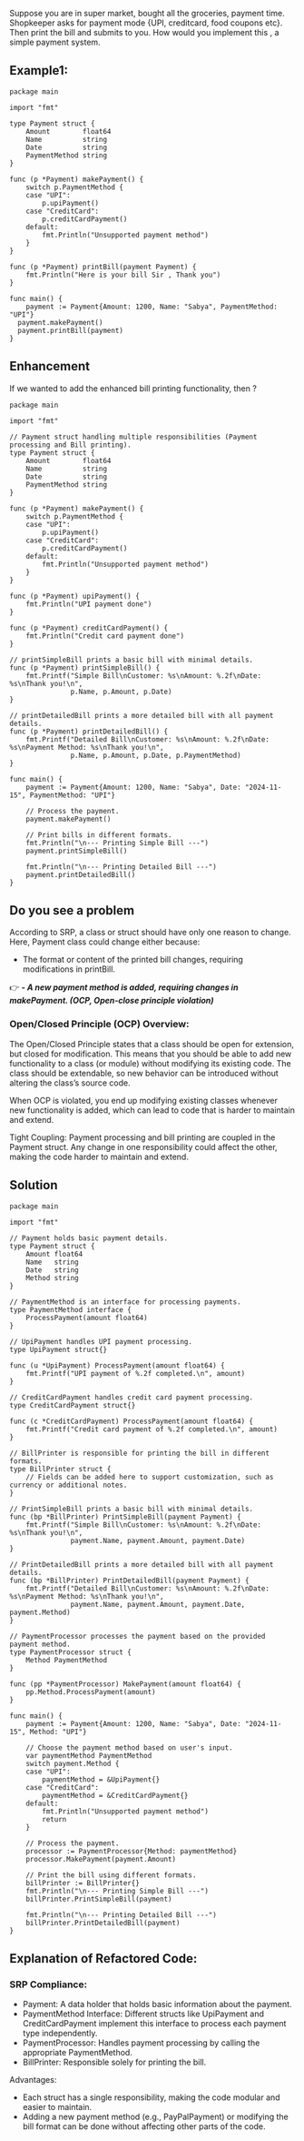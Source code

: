 Suppose you are in super market, bought all the groceries, payment time. Shopkeeper asks for payment mode {UPI, creditcard, food coupons etc}. Then print the bill and submits to you.
How would you implement this , a simple payment system.

## Example1:

```golang
package main

import "fmt"

type Payment struct {
	Amount        float64
	Name          string
	Date          string
	PaymentMethod string
}

func (p *Payment) makePayment() {
	switch p.PaymentMethod {
	case "UPI":
		p.upiPayment()
	case "CreditCard":
		p.creditCardPayment()
	default:
		fmt.Println("Unsupported payment method")
	}
}

func (p *Payment) printBill(payment Payment) {
	fmt.Println("Here is your bill Sir , Thank you")
}

func main() {
	payment := Payment{Amount: 1200, Name: "Sabya", PaymentMethod: "UPI"}
  payment.makePayment()
  payment.printBill(payment)
}
```

## Enhancement
If we wanted to add the enhanced bill printing functionality, then ?

```golang
package main

import "fmt"

// Payment struct handling multiple responsibilities (Payment processing and Bill printing).
type Payment struct {
    Amount        float64
    Name          string
    Date          string
    PaymentMethod string
}

func (p *Payment) makePayment() {
    switch p.PaymentMethod {
    case "UPI":
        p.upiPayment()
    case "CreditCard":
        p.creditCardPayment()
    default:
        fmt.Println("Unsupported payment method")
    }
}

func (p *Payment) upiPayment() {
    fmt.Println("UPI payment done")
}

func (p *Payment) creditCardPayment() {
    fmt.Println("Credit card payment done")
}

// printSimpleBill prints a basic bill with minimal details.
func (p *Payment) printSimpleBill() {
    fmt.Printf("Simple Bill\nCustomer: %s\nAmount: %.2f\nDate: %s\nThank you!\n", 
               p.Name, p.Amount, p.Date)
}

// printDetailedBill prints a more detailed bill with all payment details.
func (p *Payment) printDetailedBill() {
    fmt.Printf("Detailed Bill\nCustomer: %s\nAmount: %.2f\nDate: %s\nPayment Method: %s\nThank you!\n", 
               p.Name, p.Amount, p.Date, p.PaymentMethod)
}

func main() {
    payment := Payment{Amount: 1200, Name: "Sabya", Date: "2024-11-15", PaymentMethod: "UPI"}

    // Process the payment.
    payment.makePayment()

    // Print bills in different formats.
    fmt.Println("\n--- Printing Simple Bill ---")
    payment.printSimpleBill()

    fmt.Println("\n--- Printing Detailed Bill ---")
    payment.printDetailedBill()
}
```

## Do you see a problem
According to SRP, a class or struct should have only one reason to change. Here, Payment class could change either because:

- The format or content of the printed bill changes, requiring modifications in printBill.

👉 ***- A new payment method is added, requiring changes in makePayment. (OCP, Open-close principle violation)***

### Open/Closed Principle (OCP) Overview:
The Open/Closed Principle states that a class should be open for extension, but closed for modification. This means that you should be able to add new functionality to a class (or module) without modifying its existing code. The class should be extendable, so new behavior can be introduced without altering the class’s source code.

When OCP is violated, you end up modifying existing classes whenever new functionality is added, which can lead to code that is harder to maintain and extend.



Tight Coupling: Payment processing and bill printing are coupled in the Payment struct. Any change in one responsibility could affect the other, making the code harder to maintain and extend.

## Solution

```golang
package main

import "fmt"

// Payment holds basic payment details.
type Payment struct {
    Amount float64
    Name   string
    Date   string
    Method string
}

// PaymentMethod is an interface for processing payments.
type PaymentMethod interface {
    ProcessPayment(amount float64)
}

// UpiPayment handles UPI payment processing.
type UpiPayment struct{}

func (u *UpiPayment) ProcessPayment(amount float64) {
    fmt.Printf("UPI payment of %.2f completed.\n", amount)
}

// CreditCardPayment handles credit card payment processing.
type CreditCardPayment struct{}

func (c *CreditCardPayment) ProcessPayment(amount float64) {
    fmt.Printf("Credit card payment of %.2f completed.\n", amount)
}

// BillPrinter is responsible for printing the bill in different formats.
type BillPrinter struct {
    // Fields can be added here to support customization, such as currency or additional notes.
}

// PrintSimpleBill prints a basic bill with minimal details.
func (bp *BillPrinter) PrintSimpleBill(payment Payment) {
    fmt.Printf("Simple Bill\nCustomer: %s\nAmount: %.2f\nDate: %s\nThank you!\n", 
               payment.Name, payment.Amount, payment.Date)
}

// PrintDetailedBill prints a more detailed bill with all payment details.
func (bp *BillPrinter) PrintDetailedBill(payment Payment) {
    fmt.Printf("Detailed Bill\nCustomer: %s\nAmount: %.2f\nDate: %s\nPayment Method: %s\nThank you!\n", 
               payment.Name, payment.Amount, payment.Date, payment.Method)
}

// PaymentProcessor processes the payment based on the provided payment method.
type PaymentProcessor struct {
    Method PaymentMethod
}

func (pp *PaymentProcessor) MakePayment(amount float64) {
    pp.Method.ProcessPayment(amount)
}

func main() {
    payment := Payment{Amount: 1200, Name: "Sabya", Date: "2024-11-15", Method: "UPI"}

    // Choose the payment method based on user's input.
    var paymentMethod PaymentMethod
    switch payment.Method {
    case "UPI":
        paymentMethod = &UpiPayment{}
    case "CreditCard":
        paymentMethod = &CreditCardPayment{}
    default:
        fmt.Println("Unsupported payment method")
        return
    }

    // Process the payment.
    processor := PaymentProcessor{Method: paymentMethod}
    processor.MakePayment(payment.Amount)

    // Print the bill using different formats.
    billPrinter := BillPrinter{}
    fmt.Println("\n--- Printing Simple Bill ---")
    billPrinter.PrintSimpleBill(payment)

    fmt.Println("\n--- Printing Detailed Bill ---")
    billPrinter.PrintDetailedBill(payment)
}
```
## Explanation of Refactored Code:

### SRP Compliance:

- Payment: A data holder that holds basic information about the payment.
- PaymentMethod Interface: Different structs like UpiPayment and CreditCardPayment implement this interface to process each payment type independently.
- PaymentProcessor: Handles payment processing by calling the appropriate PaymentMethod.
- BillPrinter: Responsible solely for printing the bill.

Advantages:

- Each struct has a single responsibility, making the code modular and easier to maintain.
- Adding a new payment method (e.g., PayPalPayment) or modifying the bill format can be done without affecting other parts of the code.


